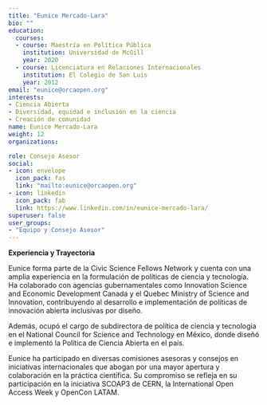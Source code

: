```yaml
---
title: "Eunice Mercado-Lara"
bio: ""
education:
  courses:
  - course: Maestría en Política Pública
    institution: Universidad de McGill
    year: 2020
  - course: Licenciatura en Relaciones Internacionales
    institution: El Colegio de San Luis
    year: 2012
email: "eunice@orcaopen.org"
interests:
- Ciencia Abierta
- Diversidad, equidad e inclusión en la ciencia
- Creación de comunidad 
name: Eunice Mercado-Lara
weight: 12
organizations:

role: Consejo Asesor
social:
- icon: envelope
  icon_pack: fas
  link: "mailto:eunice@orcaopen.org"
- icon: linkedin
  icon_pack: fab
  link: https://www.linkedin.com/in/eunice-mercado-lara/
superuser: false
user_groups:
- "Equipo y Consejo Asesor"
---
```


**Experiencia y Trayectoria**

Eunice forma parte de la Civic Science Fellows Network y cuenta con una amplia experiencia en la formulación de políticas de ciencia y tecnología. 
Ha colaborado con agencias gubernamentales como Innovation Science and Economic Development Canada y el Quebec Ministry of Science and Innovation, contribuyendo al desarrollo e implementación de políticas de innovación abierta inclusivas por diseño. 

Además, ocupó el cargo de subdirectora de política de ciencia y tecnología en el National Council for Science and Technology en México, donde diseñó e implementó la Política de Ciencia Abierta en el país.

Eunice ha participado en diversas comisiones asesoras y consejos en iniciativas internacionales que abogan por una mayor apertura y colaboración en la práctica científica. Su compromiso se refleja en su participación en la iniciativa SCOAP3 de CERN, la International Open Access Week y OpenCon LATAM.

